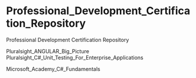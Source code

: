# Professional_Development_Certification_Repository
Professional Development Certification Repository


Pluralsight_ANGULAR_Big_Picture
Pluralsight_C#_Unit_Testing_For_Enterprise_Applications

Microsoft_Academy_C#_Fundamentals
